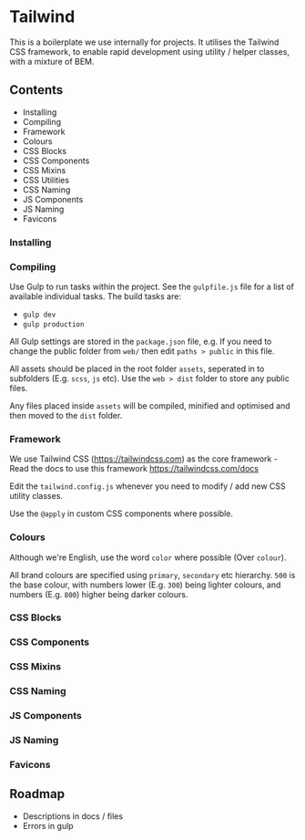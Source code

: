 # Tailwind

This is a boilerplate we use internally for projects. It utilises the Tailwind CSS framework, to enable rapid development using utility / helper classes, with a mixture of BEM.

## Contents

- Installing
- Compiling
- Framework
- Colours
- CSS Blocks
- CSS Components
- CSS Mixins
- CSS Utilities
- CSS Naming
- JS Components
- JS Naming
- Favicons

### Installing

### Compiling

Use Gulp to run tasks within the project. See the `gulpfile.js` file for a list of available individual tasks. The build tasks are:

- `gulp dev`
- `gulp production`

All Gulp settings are stored in the `package.json` file, e.g. If you need to change the public folder from `web/` then edit `paths > public` in this file.

All assets should be placed in the root folder `assets`, seperated in to subfolders (E.g. `scss`, `js` etc). Use the `web > dist` folder to store any public files.

Any files placed inside `assets` will be compiled, minified and optimised and then moved to the `dist` folder.

### Framework

We use Tailwind CSS (https://tailwindcss.com) as the core framework - Read the docs to use this framework https://tailwindcss.com/docs

Edit the `tailwind.config.js` whenever you need to modify / add new CSS utility classes.

Use the `@apply` in custom CSS components where possible.

### Colours

Although we're English, use the word `color` where possible (Over `colour`).

All brand colours are specified using `primary`, `secondary` etc hierarchy. `500` is the base colour, with numbers lower (E.g. `300`) being lighter colours, and numbers (E.g. `800`) higher being darker colours.

### CSS Blocks

### CSS Components

### CSS Mixins

### CSS Naming

### JS Components

### JS Naming

### Favicons

## Roadmap

- Descriptions in docs / files
- Errors in gulp
